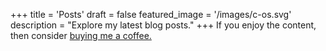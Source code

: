 +++
title = 'Posts'
draft = false
featured_image = '/images/c-os.svg'
description = "Explore my latest blog posts."
+++
If you enjoy the content, then consider [buying me a coffee.](https://buymeacoffee.com/cybershieldacademy)
